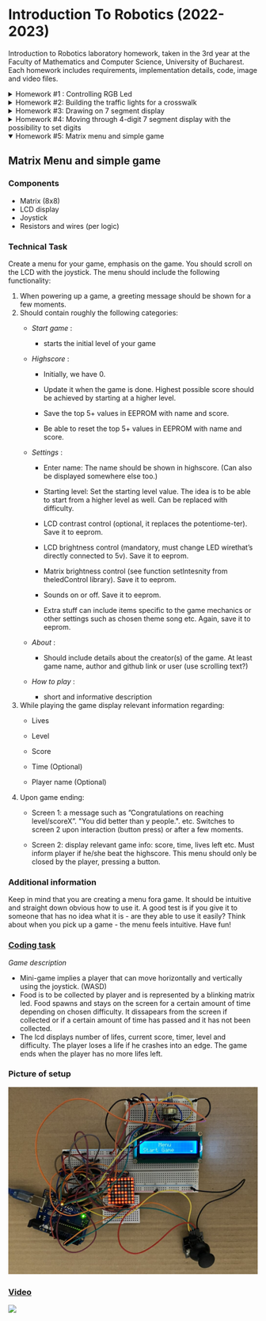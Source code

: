 # Introduction To Robotics (2022-2023)

Introduction to Robotics laboratory homework, taken in the 3rd year at the Faculty of Mathematics and Computer Science, University of Bucharest. Each homework includes requirements, implementation details, code, image and video files.
<details>
  <summary> 
    Homework #1 : Controlling RGB Led
  </summary>

## Controlling RGB Led
  
### Components
* RGB Led 
* Potentiometers
* Resistors and wires (per logic)

### Technical Task

* Use a separate potentiometer in controlling each of the RGB led (Red, Green and Blue). The control must be done with digital electronics.

### Publishing Task

* Update README with task requirements, picture of setup, link to video showcasing functionality and upload code to Github repo.

### [Coding Task](https://github.com/IoanaLivia/IntroductionToRobotics/blob/main/Homework%20%5BCode%5D/Homework1/Homework_1/Homework_1.ino)

* Coding style is at utmost importance. Check consistency in style and spacing.

### Picture of setup

**!** The following setup corresponds to a common cathode RGB led. 

![](https://github.com/IoanaLivia/IntroductionToRobotics/blob/main/Assets/%231/%231_Upperview.jpeg)

**!** Common anode modifications: Put the common pin to 5V instead of GND (changing the wire per logic).

### [Video](https://youtu.be/IK3PnfRw_Ss)
[![](https://img.youtube.com/vi/IK3PnfRw_Ss/0.jpg)](https://www.youtube.com/watch?v=IK3PnfRw_Ss)

  </details>
<details>
  <summary> Homework #2: Building the traffic lights for a crosswalk </summary>

## Building the traffic lights for a crosswalk

### Components
* 5 Leds
* Button
* Buzzer
* Resistors and wires (per logic)

### Technical Task

* Build the traffic lights for a crosswalk. Use 2 LEDs to represent the traffic lights for people (red and green) and 3 LEDs to represent the traffic lights for cars (red, yellow and green). There are 4 states that the traffic lights system has to go through. 

  + State 1 : Default State (will be reinstated after State 4 ends)
  
     - Cars : Green Light
     - People : Red Light
     - Sound: none
     - Duration : indefinite (changed by pressing the button)
  
  + State 2 : initiated by counting down 8 seconds after a button press
 
     - Cars : Yellow Light
     - People : Red Light
     - Sound : none
     - Duration : 3 seconds
     
  + State 3 : initiated after State 2 ends

     - Cars : Red Light
     - People : Green Light
     - Sound : Beeping Sound from the buzzer at a constant interval
     - Duration : 8 seconds
     
  + State 4 : initiated after State 3 ends
     - Cars : Red Light
     - People : Blinking Green Light
     - Sound : Beeping Sound from the buzzer at a constant interval faster than the beeping in State 3
     - Duration : 4 seconds
     
     
**!** Pressing the button in any state other than state 1 should **NOT** yield any actions.
  
### Publishing Task

  * Update README with task requirements, picture of setup, link to video showcasing functionality and upload code to Github repo.

### [Coding Task](https://github.com/IoanaLivia/IntroductionToRobotics/blob/main/Homework%20%5BCode%5D/%232/Homework_2/Homework_2.ino)

  Coding style is of utmost importance. An important coding challenge present in this task is using millis() instead of delay().
  *Addendum* : using interrupts (properly coded: with debounce etc) yields a bonus.
  
  **!** Prints of Serial Monitor Output that showcase functionality can be found [here](https://github.com/IoanaLivia/IntroductionToRobotics/tree/main/Homework%20%5BCode%5D/%232/Serial_2).
  
### Picture of setup

![](https://github.com/IoanaLivia/IntroductionToRobotics/blob/main/Assets/%232/%232_upperview.jpeg)
### [Video](https://youtu.be/M8HzgoxRh9A)
[![](https://img.youtube.com/vi/M8HzgoxRh9A/0.jpg)](https://youtu.be/M8HzgoxRh9A)
</details>


<details>
  <summary> Homework #3: Drawing on 7 segment display</summary>

## Drawing on 7 segment display
  
### Components
* 7-segment display
* Joystick
* Resistors and wires (per logic)

### Technical Task

* Use the joystick to control the position of the segment and *draw* on the display.  The movement between segments should be natural (meaning they should jump from the current positiononly to neighbors, but without passing through *walls*.

 + State 1 : Default State (also initiated after a button press in State 2)
  
     - Current segment : Blinking
     - Joystick : Can be used to move from one position to its neighbours.
     - Clicking the joystick :
        * *Short* pressing : toggles State 2.
        * *Long* pressing : resets the entired display by turning all segments OFF and moving the current position to the decimal point.
  
  + State 2 : Initiated after a button press in State 1
 
     - Current segment : Stops blinking ; Adopts the state of the segment before selection
     (ON / OFF)
     - Joystick : Toggling the X (or Y, depending on personal preference regarding implementation) axis should change the segment state to the opposite state (ON -> OFF, OFF -> ON) .
     - Clicking the joystick : save the segment state and exit back to State 1.
     
* Mentions

<ol>
  <li> Long pressing the button to reset should only be available in State 1. </li>
  
  <li> Joystick movements should be done with toggle, as presented in the laboratory. </li>
</ol>

* Mapping each segment to its neighbours

| Current Segment     | UP          | DOWN        | LEFT        | RIGHT       |
| ----------- | ----------- | ----------- | ----------- | ----------- |
| a           | N/A         | g           | f           | b           |
| b           | a           | g           | f           | N/A         |
| c           | g           | d           | e           | dp          |
| d           | g           | N/A         | e           | c           |
| e           | g           | d           | N/A         | c           |    
| f           | a           | g           | N/A         | b           |
| g           | a           | d           | N/A         | N/A         |
| dp          | N/A         | N/A         | c           | N/A         |

### Publishing Task

  * Update README with task requirements, picture of setup, link to video showcasing functionality and upload code to Github repo.

### [Coding Task](https://github.com/IoanaLivia/IntroductionToRobotics/blob/main/Homework%20%5BCode%5D/%233/Homework_3/Homework_3.ino)

  Coding style is of utmost importance. An important coding challenge present in this task is using millis() instead of delay().

### Picture of setup

![](https://github.com/IoanaLivia/IntroductionToRobotics/blob/main/Assets/%233/%233_upperview.JPG)

### [Video](https://youtu.be/CPm8NraoFVo)
[![](https://img.youtube.com/vi/CPm8NraoFVo/0.jpg)](https://www.youtube.com/watch?v=CPm8NraoFVo)


</details>

<details>
  <summary> Homework #4: Moving through 4-digit 7 segment display with the possibility to set digits</summary>
  
## Moving through 4-digit 7 segment display with the possibility to set digits
  
### Components
* 4 digit 7-segment display
* Joystick
* 74hc595 shift registers
* Resistors and wires (per logic)

### Technical Task

* Use the joystick to move through the 4 digit 7 segment displays digits, press the button to lock in on the current digitand use the other axis to increment or decrement the number. Keep the button pressed to reset all the digit values and the current position to thefirst digit in the first state.


  + State 1 : Default State (also initiated after a button press in State 2)
  
     - Current decimal point : Blinking
     - Joystick : Can be used to cycle through digits
     - Clicking the joystick : Locks in the selected digit and enters State 2.
  
   + State 2 : Initiated after a button press in State 1
  
     - Current decimal point : ON
     - Joystick : Can no longer be used to cycle through digits. Instead, using the other axis, can be used to increment/decrement the number on the current digit in HEX (0-F).
     - Clicking the joystick : Returns to State 1.
     
    + Reset : Toggled by long pressing the button in State 1
    
      - All digits go back to 0 and the current position is set to the first (rightmost) digit, in State 1.

* Mentions

  Keep in mind that when changing the number, you must increment it for each joystick movement - it should not work continuosly increment if you keep the joystick in one position.
  
</ol>


### Publishing Task

  * Update README with task requirements, picture of setup, link to video showcasing functionality and upload code to Github repo.

### [Coding Task](https://github.com/IoanaLivia/IntroductionToRobotics/blob/main/Homework%20%5BCode%5D/%234/Homework_4/Homework_4.ino)

### Picture of setup
![](https://github.com/IoanaLivia/IntroductionToRobotics/blob/main/Assets/%234/%234_upperview_10024x768.jpg)

Alternative sizing : [512x384](https://github.com/IoanaLivia/IntroductionToRobotics/blob/main/Assets/%234/%234_upperview.jpg) [1024x768](https://github.com/IoanaLivia/IntroductionToRobotics/blob/main/Assets/%234/%234_upperview_10024x768.jpg)
### [Video](https://www.youtube.com/watch?v=y3L7GrxTdZA&ab_channel=IoanaLiviaPopescu)
[![](https://img.youtube.com/vi/y3L7GrxTdZA/0.jpg)](https://www.youtube.com/watch?v=y3L7GrxTdZA&ab_channel=IoanaLiviaPopescu)

 </details>
 
 <details open>
  <summary> Homework #5: Matrix menu and simple game</summary>
  
  ## Matrix Menu and simple game
  
  ### Components
  * Matrix (8x8)
  * LCD display
  * Joystick
  * Resistors and wires (per logic)
  
  ### Technical Task
  
  Create a menu for your game, emphasis on the game.  You should scroll on the LCD with the joystick.  The menu should include the following functionality:
  <ol>
  <li>When powering up a game, a greeting message should be shown for a few moments.</li>
  <li>Should contain roughly the following categories:
  
  * *Start game* : 
    + starts the initial level of your game
  
  * *Highscore* :
  
    + Initially, we have 0.
  
    + Update  it  when  the  game  is  done.   Highest  possible  score should be achieved by starting at a higher level.
  
    + Save the top 5+ values in EEPROM with name and score.
    
    + Be able to reset the top 5+ values in EEPROM with name and score.
  
  * *Settings* :
    + Enter name: The name should be shown in highscore. (Can also be displayed somewhere else too.)
    
    + Starting  level:  Set  the  starting  level  value.  The  idea  is  to be able to start from a higher level as well.  Can be replaced with difficulty.
    
    + LCD contrast control (optional, it replaces the potentiome-ter).  Save it to eeprom.
    
    + LCD brightness control (mandatory, must change LED wirethat’s directly connected to 5v).  Save it to eeprom.
    
    + Matrix brightness control (see function setIntesnity from theledControl library).  Save it to eeprom.
    
    + Sounds on or off.  Save it to eeprom.
    
    + Extra stuff can include items specific to the game mechanics or other settings such as chosen theme song etc.  Again, save it to eeprom.
    
  * *About* : 
    + Should include details about the creator(s) of the game. At least game name, author and github link or user (use scrolling text?)
    
  * *How to play* :
    + short and informative description
  
  </li>
  <li> While playing the game display relevant information regarding:
    
  * Lives

  * Level

  * Score

  * Time (Optional)

  * Player name (Optional)
    
  </li>
  
  <li> Upon game ending: 
  
  * Screen 1: a message such as ”Congratulations on reaching level/scoreX”.  "You did better than y people.".  etc.  Switches to screen 2 upon interaction (button press) or after a few moments.
  
  * Screen 2:  display relevant game info:  score, time, lives left etc. Must  inform  player  if  he/she  beat  the  highscore. This menu should only be closed by the player, pressing a button.
  </li>
</ol>

### Additional information

Keep in mind that you are creating a menu fora game. It should be intuitive and straight down obvious how to use it.  A good test is if you give it to someone that has no idea what it is - are they able to use it easily?  Think about when you pick up a game - the menu feels intuitive. Have fun!
  
### [Coding task](https://github.com/IoanaLivia/IntroductionToRobotics/blob/main/Homework%20%5BCode%5D/%235/Homework_5/Homework_5.ino)

*Game description* 

* Mini-game implies a player that can move horizontally and vertically using the joystick. (WASD)
* Food is to be collected by player and is represented by a blinking matrix led. Food spawns and stays on the screen for a certain amount of time depending on chosen difficulty. It dissapears from the screen if collected or if a certain amount of time has passed and it has not been collected. 
* The lcd displays number of lifes, current score, timer, level and difficulty. The player loses a life if he crashes into an edge. The game ends when the player has no more lifes left.

### Picture of setup

![](https://github.com/IoanaLivia/IntroductionToRobotics/blob/main/Assets/%235/%235_pictureSetup.jpg)

### [Video](https://www.youtube.com/watch?v=99O3B-lIots&ab_channel=IoanaLiviaPopescu) 
[![](https://img.youtube.com/vi/99O3B-lIots/0.jpg)](https://youtu.be/IzHHsxcb4VQ)


 </details>
